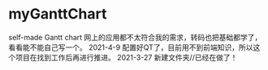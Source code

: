 # myGanttChart
self-made Gantt chart
网上的应用都不太符合我的需求，转码也把基础都学了，看看能不能自己写一个。
2021-4-9 配置好QT了，目前用不到前端知识，所以这个项目在找到工作后再进行推进。
2021-3-27 新建文件夹//已经在做了！
